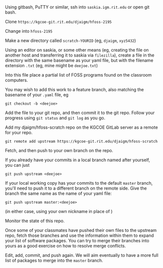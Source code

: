 
Using gitbash, PuTTY or similar, ssh into ```saskia.igm.rit.edu``` or open 
git bash.

Clone `https://kgcoe-git.rit.edu/djaigm/hfoss-2195`

Change into `hfoss-2195`

Make a new directory called `scratch-YOURID` (eg, `djaigm`, `xyz5432`)

Using an editor on saskia, or some other means (eg, creating the file on
another host and transferring it to saskia via ```filezilla```), create a
file in the directory with the same basename as your yaml file, but with the
filename extension ```.txt``` (eg, mine might be ```deejoe.txt```)

Into this file place a partial list of FOSS programs found on the classroom
computers.

You may wish to add this work to a feature branch, also matching the
basename of your ```.yaml``` file, eg

```git checkout -b <deejoe>```

Add the file to your git repo, and then commit it to the git repo.  Follow
your progress using ```git status``` and ```git log``` as you go.

Add my djaigm/hfoss-scratch repo on the KGCOE GitLab server as a remote for
your repo.  

```git remote add upstream https://kgcoe-git.rit.edu/djaigm/hfoss-scratch```


Fetch, and then push to your own branch on the repo. 

If you already have your commits in a local branch named after yourself, you
can just

```git push upstream <deejoe>```

If your local working copy has your commits to the default ```master```
branch, you'll need to push it to a different branch on the remote side. 
Give the branch the same name as the name of your yaml file:

```git push upstream master:<deejoe>```

(in either case, using your own nickname in place of <deejoe>)

Monitor the state of this repo. 

Once some of your classmates have pushed their own files to the upstream
repo, fetch those branches and use the information within them to expand
your list of software packages. You can try to merge their branches into
yours as a good exercise on how to resolve merge conflicts.

Edit, add, commit, and push again.  We will aim eventually to have a more
full list of packages to merge into the ```master``` branch.

